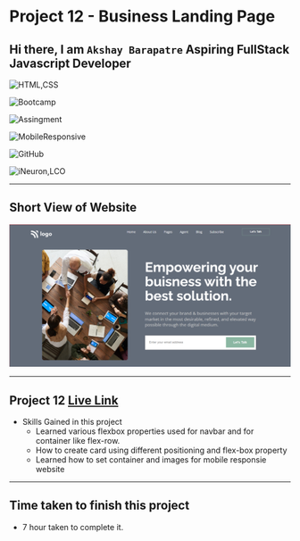 # Project 12 - Business Landing Page

## Hi there, I am `Akshay Barapatre` Aspiring FullStack Javascript Developer   

![HTML,CSS](https://img.shields.io/badge/HTML-CSS-green)

![Bootcamp](https://img.shields.io/badge/Bootcampt-.-success)

![Assingment](https://img.shields.io/badge/Assingment-.-blueviolet)

![MobileResponsive](https://img.shields.io/badge/Mobile-Responsive-critical)

![GitHub](https://img.shields.io/badge/GIT-HUB-sucess)

![iNeuron,LCO](https://img.shields.io/badge/iNeuron-LCO-red)


---

## Short View of Website
![Desktop](./screenshots/project-12.png)

---

 
## Project 12 [Live Link](https://business-landing-page-12.netlify.app/)

-   Skills Gained in this project
    -   Learned various flexbox properties used for navbar and for container like flex-row.
    -  How to create card using different positioning and flex-box property
    -  Learned how to set container and images for mobile responsie website 

---

## Time taken to finish this project

-   7 hour taken to complete it.


